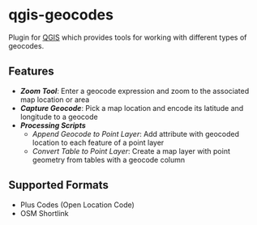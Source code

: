 # qgis-geocodes
Plugin for [QGIS](https://github.com/qgis/QGIS) which provides tools for working with different types of geocodes.

## Features

- ___Zoom Tool___: Enter a geocode expression and zoom to the associated map location or area
- ___Capture Geocode___: Pick a map location and encode its latitude and longitude to a geocode 
- ___Processing Scripts___
    - _Append Geocode to Point Layer_: Add attribute with geocoded location to each feature of a point layer 
    - _Convert Table to Point Layer_: Create a map layer with point geometry from tables with a geocode column

## Supported Formats

- Plus Codes (Open Location Code)
- OSM Shortlink 
